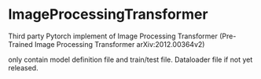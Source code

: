 # ImageProcessingTransformer
Third party Pytorch implement of Image Processing Transformer (Pre-Trained Image Processing Transformer arXiv:2012.00364v2)

only contain model definition file and train/test file. Dataloader file if not yet released.
